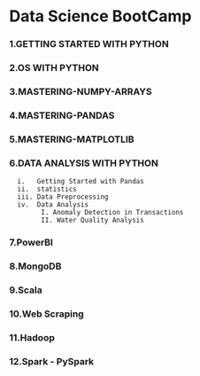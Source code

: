 
# Data Science BootCamp


### 1.GETTING STARTED WITH PYTHON
### 2.OS WITH PYTHON
### 3.MASTERING-NUMPY-ARRAYS
### 4.MASTERING-PANDAS
### 5.MASTERING-MATPLOTLIB
### 6.DATA ANALYSIS WITH PYTHON
      i.   Getting Started with Pandas
      ii.  statistics
      iii. Data Preprocessing
      iv.  Data Analysis
            I. Anomaly Detection in Transactions
            II. Water Quality Analysis
### 7.PowerBI
### 8.MongoDB
### 9.Scala
### 10.Web Scraping
### 11.Hadoop
### 12.Spark - PySpark



